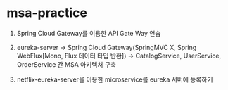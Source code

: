 # msa-practice

1. Spring Cloud Gateway를 이용한 API Gate Way 연습

2. eureka-server -> Spring Cloud Gateway(SpringMVC X, Spring WebFlux[Mono, Flux 데이터 타입 반환]) -> CatalogService, UserService, OrderService 간 MSA 아키텍처 구축

3. netflix-eureka-server을 이용한 microservice를 eureka 서버에 등록하기


